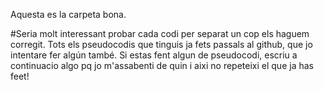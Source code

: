 Aquesta es la carpeta bona.

#Seria molt interessant probar cada codi per separat un cop els haguem corregit. 
Tots els pseudocodis que tinguis ja fets passals al github, que jo intentare fer algún també. Si estas fent algun de pseudocodi, escriu a continuacio algo pq jo m'assabenti de quin i aixi no repeteixi el que ja has feet!
